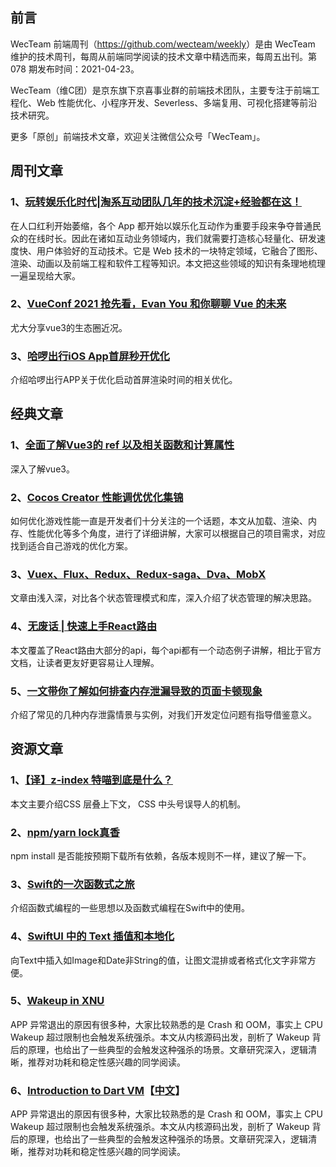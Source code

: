 ## 前言

WecTeam 前端周刊（<https://github.com/wecteam/weekly>）是由 WecTeam 维护的技术周刊，每周从前端同学阅读的技术文章中精选而来，每周五出刊。第 078 期发布时间：2021-04-23。

WecTeam（维C团）是京东旗下京喜事业群的前端技术团队，主要专注于前端工程化、Web 性能优化、小程序开发、Severless、多端复用、可视化搭建等前沿技术研究。

更多「原创」前端技术文章，欢迎关注微信公众号「WecTeam」。


## 周刊文章

### 1、[玩转娱乐化时代|淘系互动团队几年的技术沉淀+经验都在这！](https://mp.weixin.qq.com/s/3anrAW8PGCpIQYOHikpCyw)

在人口红利开始萎缩，各个 App 都开始以娱乐化互动作为重要手段来争夺普通民众的在线时长。因此在诸如互动业务领域内，我们就需要打造核心轻量化、研发速度快、用户体验好的互动技术。它是 Web 技术的一块特定领域，它融合了图形、渲染、动画以及前端工程和软件工程等知识。本文把这些领域的知识有条理地梳理一遍呈现给大家。

### 2、[VueConf 2021 抢先看，Evan You 和你聊聊 Vue 的未来](https://juejin.cn/post/6951558024540454925)

尤大分享vue3的生态圈近况。

### 3、[哈啰出行iOS App首屏秒开优化](https://mp.weixin.qq.com/s/5Ez2BrsyBgQ8aHZqlYtAjg)

介绍哈啰出行APP关于优化启动首屏渲染时间的相关优化。


## 经典文章

### 1、[全面了解Vue3的 ref 以及相关函数和计算属性](https://juejin.cn/post/6949335303081443335)

深入了解vue3。

### 2、[Cocos Creator 性能调优优化集锦](https://mp.weixin.qq.com/s/_N0du-tAHGEm9QJytUZXlQ)

如何优化游戏性能一直是开发者们十分关注的一个话题，本文从加载、渲染、内存、性能优化等多个角度，进行了详细讲解，大家可以根据自己的项目需求，对应找到适合自己游戏的优化方案。

### 3、[Vuex、Flux、Redux、Redux-saga、Dva、MobX](https://zhuanlan.zhihu.com/p/53599723)

文章由浅入深，对比各个状态管理模式和库，深入介绍了状态管理的解决思路。

### 4、[无废话 | 快速上手React路由](https://mp.weixin.qq.com/s/8Ev469NyhiJjEDUKwDZe2A)

本文覆盖了React路由大部分的api，每个api都有一个动态例子讲解，相比于官方文档，让读者更友好更容易让人理解。

### 5、[一文带你了解如何排查内存泄漏导致的页面卡顿现象](https://juejin.cn/post/6947841638118998029)

介绍了常见的几种内存泄露情景与实例，对我们开发定位问题有指导借鉴意义。


## 资源文章

### 1、[【译】z-index 特喵到底是什么？](https://juejin.cn/post/6951640002526707743)

本文主要介绍CSS 层叠上下文， CSS 中头号误导人的机制。

### 2、[npm/yarn lock真香](https://segmentfault.com/a/1190000039684460)

npm install 是否能按预期下载所有依赖，各版本规则不一样，建议了解一下。

### 3、[Swift的一次函数式之旅](https://mp.weixin.qq.com/s/6f816RB6NLhpwkbzZVNPbA)

介绍函数式编程的一些思想以及函数式编程在Swift中的使用。

### 4、[SwiftUI 中的 Text 插值和本地化](https://onevcat.com/2021/03/swiftui-text-1/)

向Text中插入如Image和Date非String的值，让图文混排或者格式化文字非常方便。

### 5、[Wakeup in XNU](https://mp.weixin.qq.com/s/8OBAmyCLa6_eFYqIJgoCQw)

APP 异常退出的原因有很多种，大家比较熟悉的是 Crash 和 OOM，事实上 CPU Wakeup 超过限制也会触发系统强杀。本文从内核源码出发，剖析了 Wakeup 背后的原理，也给出了一些典型的会触发这种强杀的场景。文章研究深入，逻辑清晰，推荐对功耗和稳定性感兴趣的同学阅读。

### 6、[Introduction to Dart VM](https://mrale.ph/dartvm/)【[中文](https://www.sunmoonblog.com/2020/06/30/dartvm/)】

APP 异常退出的原因有很多种，大家比较熟悉的是 Crash 和 OOM，事实上 CPU Wakeup 超过限制也会触发系统强杀。本文从内核源码出发，剖析了 Wakeup 背后的原理，也给出了一些典型的会触发这种强杀的场景。文章研究深入，逻辑清晰，推荐对功耗和稳定性感兴趣的同学阅读。
